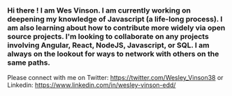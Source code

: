 ### Hi there !  I am Wes Vinson.  I am currently working on deepening my knowledge of Javascript (a life-long process).  I am also learning about how to contribute more widely via open source projects.  I'm looking to collaborate on any projects involving Angular, React, NodeJS, Javascript, or SQL.  I am always on the lookout for ways to network with others on the same paths.  
Please connect with me on Twitter: https://twitter.com/Wesley_Vinson38 or Linkedin: https://www.linkedin.com/in/wesley-vinson-edd/
<!--
**wvinson43/wvinson43** is a ✨ _special_ ✨ repository because its `README.md` (this file) appears on your GitHub profile.

Here are some ideas to get you started:

- 🔭 I’m currently working on ...
- 🌱 I’m currently learning ...
- 👯 I’m looking to collaborate on ...
- 🤔 I’m looking for help with ...
- 💬 Ask me about ...
- 📫 How to reach me: ...
- 😄 Pronouns: ...
- ⚡ Fun fact: ...
-->
